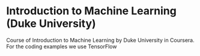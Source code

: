 # Introduction to Machine Learning (Duke University)
Course of Introduction to Machine Learning by Duke University in Coursera. <br>
For the coding examples we use TensorFlow
